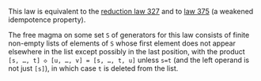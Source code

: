 This law is equivalent to the [reduction law 327](https://teorth.github.io/equational_theories/implications/?327) and to [law 375](https://teorth.github.io/equational_theories/implications/?375) (a weakened idempotence property).

The free magma on some set `S` of generators for this law consists of finite non-empty lists of elements of `S` whose first element does not appear elsewhere in the list except possibly in the last position, with the product `[s, …, t] ◇ [u, …, v] = [s, …, t, u]` unless `s=t` (and the left operand is not just `[s]`), in which case `t` is deleted from the list.
